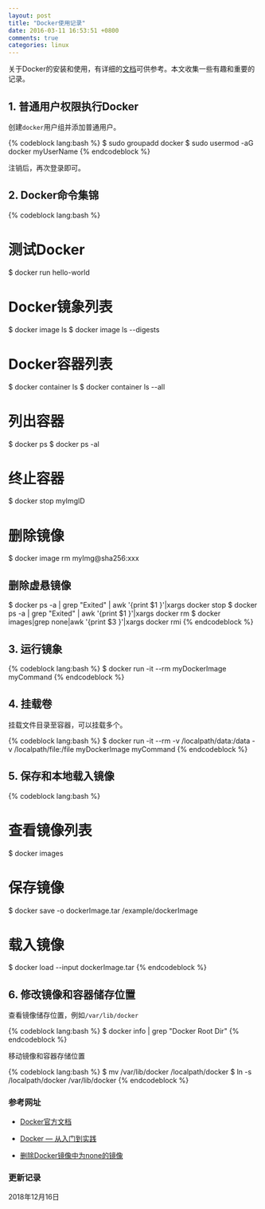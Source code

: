 ```yaml
---
layout: post
title: "Docker使用记录"
date: 2016-03-11 16:53:51 +0800
comments: true
categories: linux
---
```


关于Docker的安装和使用，有详细的[文档](https://docs.docker.com/)可供参考。本文收集一些有趣和重要的记录。

## 1. 普通用户权限执行Docker ##

创建`docker`用户组并添加普通用户。

{% codeblock lang:bash %}
$ sudo groupadd docker
$ sudo usermod -aG docker myUserName
{% endcodeblock %}

注销后，再次登录即可。

<!--more-->

## 2. Docker命令集锦 ##

{% codeblock lang:bash %}
# 测试Docker
$ docker run hello-world

# Docker镜象列表
$ docker image ls
$ docker image ls --digests

# Docker容器列表
$ docker container ls
$ docker container ls --all

# 列出容器
$ docker ps
$ docker ps -al

# 终止容器
$ docker stop myImgID

# 删除镜像
$ docker image rm myImg@sha256:xxx

## 删除虚悬镜像
$ docker ps -a | grep "Exited" | awk '{print $1 }'|xargs docker stop
$ docker ps -a | grep "Exited" | awk '{print $1 }'|xargs docker rm
$ docker images|grep none|awk '{print $3 }'|xargs docker rmi
{% endcodeblock %}

## 3. 运行镜象 ##

{% codeblock lang:bash %}
$ docker run -it --rm myDockerImage myCommand
{% endcodeblock %}

## 4. 挂载卷 ##

挂载文件目录至容器，可以挂载多个。

{% codeblock lang:bash %}
$ docker run -it --rm -v /localpath/data:/data -v /localpath/file:/file myDockerImage myCommand
{% endcodeblock %}

## 5. 保存和本地载入镜像 ##

{% codeblock lang:bash %}
# 查看镜像列表
$ docker images

# 保存镜像
$ docker save -o dockerImage.tar /example/dockerImage

# 载入镜像
$ docker load --input dockerImage.tar
{% endcodeblock %}

## 6. 修改镜像和容器储存位置 ##

查看镜像储存位置，例如`/var/lib/docker`

{% codeblock lang:bash %}
$ docker info | grep "Docker Root Dir"
{% endcodeblock %}

移动镜像和容器存储位置

{% codeblock lang:bash %}
$ mv /var/lib/docker /localpath/docker
$ ln -s /localpath/docker /var/lib/docker
{% endcodeblock %}

### <a id="Ref">参考网址</a> ###

* [Docker官方文档](https://docs.docker.com/)

* [Docker — 从入门到实践](https://www.gitbook.com/book/yeasy/docker_practice/details)

* [删除Docker镜像中为none的镜像](https://www.centos.bz/2017/08/docker-delete-none-images/)

### 更新记录 ###

2018年12月16日
